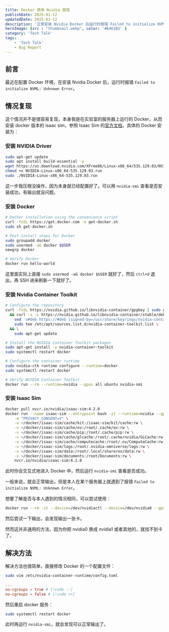 ```yaml
---
title: Docker 调用 Nvidia 报错
publishDate: 2025-01-12
updatedDate: 2025-01-12
description: '正常安装 Nvidia Docker 后运行时报错 Failed to initialize NVML: Unknown Error。'
heroImage: {src : "thumbnail.webp", color: '#6461B2' }
category: 'Tech Talk'
tags:
    - 'Tech Talk'
    - Bug Report
---
```


## 前言

最近在配置 Docker 环境，在安装 Nvidia Docker 后，运行时报错 `Failed to initialize NVML: Unknown Error`。

## 情况复现

这个情况并不是很容易复现，本身我是在实验室的服务器上运行的 Docker，从而安装 docker 版本的 isaac sim，参照 Isaac Sim 的[官方文档](https://docs.omniverse.nvidia.com/isaacsim/latest/installation/install_container.html)，具体的 Docker 安装为：

### 安装 NVIDIA Driver

```bash
sudo apt-get update
sudo apt install build-essential -y
wget https://us.download.nvidia.com/XFree86/Linux-x86_64/535.129.03/NVIDIA-Linux-x86_64-535.129.03.run
chmod +x NVIDIA-Linux-x86_64-535.129.03.run
sudo ./NVIDIA-Linux-x86_64-535.129.03.run
```

这一步我压根没操作，因为本身就已经配置好了。可以用 `nvidia-smi` 查看是否安装成功，有输出就没问题。

### 安装 Docker

```bash
# Docker installation using the convenience script
curl -fsSL https://get.docker.com -o get-docker.sh
sudo sh get-docker.sh

# Post-install steps for Docker
sudo groupadd docker
sudo usermod -aG docker $USER
newgrp docker

# Verify Docker
docker run hello-world
```

这里面实际上直接 `sudo usermod -aG docker $USER` 就好了，然后 `ctrl+d` 退出，再 SSH 进来刷新一下就好了。

### 安装 Nvidia Container Toolkit

```bash
# Configure the repository
curl -fsSL https://nvidia.github.io/libnvidia-container/gpgkey | sudo gpg --dearmor -o /usr/share/keyrings/nvidia-container-toolkit-keyring.gpg \
  && curl -s -L https://nvidia.github.io/libnvidia-container/stable/deb/nvidia-container-toolkit.list | \
    sed 's#deb https://#deb [signed-by=/usr/share/keyrings/nvidia-container-toolkit-keyring.gpg] https://#g' | \
    sudo tee /etc/apt/sources.list.d/nvidia-container-toolkit.list \
  && \
    sudo apt-get update

# Install the NVIDIA Container Toolkit packages
sudo apt-get install -y nvidia-container-toolkit
sudo systemctl restart docker

# Configure the container runtime
sudo nvidia-ctk runtime configure --runtime=docker
sudo systemctl restart docker

# Verify NVIDIA Container Toolkit
docker run --rm --runtime=nvidia --gpus all ubuntu nvidia-smi
```

### 安装 Isaac Sim

```bash
docker pull nvcr.io/nvidia/isaac-sim:4.2.0
docker run --name isaac-sim --entrypoint bash -it --runtime=nvidia --gpus all -e "ACCEPT_EULA=Y" --rm --network=host \
    -e "PRIVACY_CONSENT=Y" \
    -v ~/docker/isaac-sim/cache/kit:/isaac-sim/kit/cache:rw \
    -v ~/docker/isaac-sim/cache/ov:/root/.cache/ov:rw \
    -v ~/docker/isaac-sim/cache/pip:/root/.cache/pip:rw \
    -v ~/docker/isaac-sim/cache/glcache:/root/.cache/nvidia/GLCache:rw \
    -v ~/docker/isaac-sim/cache/computecache:/root/.nv/ComputeCache:rw \
    -v ~/docker/isaac-sim/logs:/root/.nvidia-omniverse/logs:rw \
    -v ~/docker/isaac-sim/data:/root/.local/share/ov/data:rw \
    -v ~/docker/isaac-sim/documents:/root/Documents:rw \
    nvcr.io/nvidia/isaac-sim:4.2.0
```

此时你会交互式地进入 Docker 中，然后运行 `nvidia-smi` 查看是否成功。

一般来说，就会正常输出，但是本人在某个服务器上就遇到了报错 `Failed to initialize NVML: Unknown Error`。

想要了解是否与本人遇到的情况相同，可以尝试使用：

```bash
docker run --rm -it --device=/dev/nvidiactl --device=/dev/nvidia0 --gpus all nvcr.io/nvidia/isaac-sim:4.2.0
```

然后尝试一下输出，会发现输出一张卡。

然而这并非通用的方法，因为你把 nvidia0 换成 nvidia1 或者其他的，就找不到卡了。

## 解决方法

解决方法也很简单，直接修改 Docker 的一个配置文件：

```bash
sudo vim /etc/nvidia-container-runtime/config.toml
```

```toml title="config.toml"
...
no-cgroups = true # [!code --]
no-cgroups = false # [!code ++]
```

然后重启 docker 服务：

```bash
sudo systemctl restart docker
```

此时再运行 `nvidia-smi`，就会发现可以正常输出了。
